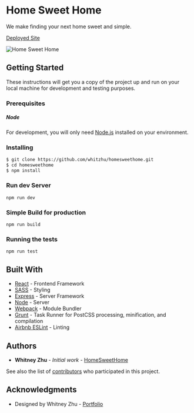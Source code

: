 # Home Sweet Home

We make finding your next home sweet and simple.

[Deployed Site](https://homesweethomewhitzhu.herokuapp.com)

![Home Sweet Home](https://s3-us-west-1.amazonaws.com/homesweethomewhit/media-assets/homesweethome-screenshoot.jpg)

## Getting Started
These instructions will get you a copy of the project up and run on your local machine for development and testing purposes. 

### Prerequisites

##### Node
For development, you will only need [Node.js](http://nodejs.org/) installed on your environment. 

### Installing

```sh
$ git clone https://github.com/whitzhu/homesweethome.git
$ cd homesweethome
$ npm install
```


### Run dev Server

```
npm run dev
```

### Simple Build for production

```
npm run build
```

### Running the tests

```
npm run test
```

## Built With

* [React](https://facebook.github.io/react/) - Frontend Framework
* [SASS](http://sass-lang.com/) - Styling
* [Express](https://expressjs.com/) - Server Framework
* [Node](https://nodejs.org/) - Server
* [Webpack](https://webpack.github.io/) - Module Bundler
* [Grunt](https://gruntjs.com/) - Task Runner for PostCSS processing, minification, and compilation
* [Airbnb ESLint](https://github.com/airbnb/javascript/tree/master/packages/eslint-config-airbnb) - Linting

## Authors

* **Whitney Zhu** - *Initial work* - [HomeSweetHome](https://github.com/whitzhu/homesweethome)

See also the list of [contributors](https://github.com/whitzhu/homesweethome/contributors) who participated in this project.


## Acknowledgments

* Designed by Whitney Zhu - [Portfolio](https://www.behance.net/whitzhu)




